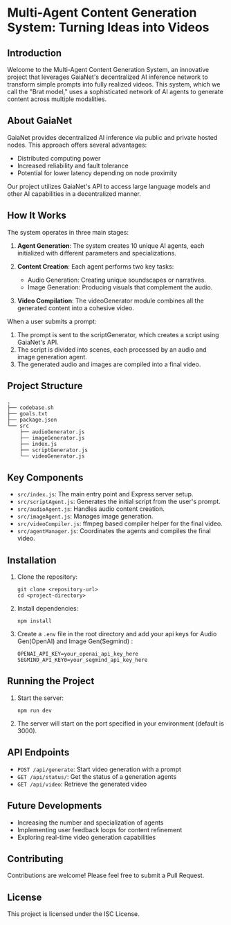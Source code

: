 # Multi-Agent Content Generation System: Turning Ideas into Videos

## Introduction

Welcome to the Multi-Agent Content Generation System, an innovative project that leverages GaiaNet's decentralized AI inference network to transform simple prompts into fully realized videos. This system, which we call the "Brat model," uses a sophisticated network of AI agents to generate content across multiple modalities.

## About GaiaNet

GaiaNet provides decentralized AI inference via public and private hosted nodes. This approach offers several advantages:
- Distributed computing power
- Increased reliability and fault tolerance
- Potential for lower latency depending on node proximity

Our project utilizes GaiaNet's API to access large language models and other AI capabilities in a decentralized manner.

## How It Works

The system operates in three main stages:

1. **Agent Generation**: The system creates 10 unique AI agents, each initialized with different parameters and specializations.

2. **Content Creation**: Each agent performs two key tasks:
   - Audio Generation: Creating unique soundscapes or narratives.
   - Image Generation: Producing visuals that complement the audio.

3. **Video Compilation**: The videoGenerator module combines all the generated content into a cohesive video.

When a user submits a prompt:
1. The prompt is sent to the scriptGenerator, which creates a script using GaiaNet's API.
2. The script is divided into scenes, each processed by an audio and image generation agent.
3. The generated audio and images are compiled into a final video.

## Project Structure

```
.
├── codebase.sh
├── goals.txt
├── package.json
└── src
    ├── audioGenerator.js
    ├── imageGenerator.js
    ├── index.js
    ├── scriptGenerator.js
    └── videoGenerator.js
```

## Key Components

- `src/index.js`: The main entry point and Express server setup.
- `src/scriptAgent.js`: Generates the initial script from the user's prompt.
- `src/audioAgent.js`: Handles audio content creation.
- `src/imageAgent.js`: Manages image generation.
- `src/videoCompiler.js`: ffmpeg based compiler helper for the final video.
- `src/agentManager.js`: Coordinates the agents and compiles the final video.

## Installation

1. Clone the repository:
   ```
   git clone <repository-url>
   cd <project-directory>
   ```

2. Install dependencies:
   ```
   npm install
   ```

3. Create a `.env` file in the root directory and add your api keys for Audio Gen(OpenAI) and Image Gen(Segmind) :
   ```
   OPENAI_API_KEY=your_openai_api_key_here
   SEGMIND_API_KEY0=your_segmind_api_key_here
   ```

## Running the Project

1. Start the server:
   ```
   npm run dev
   ```

2. The server will start on the port specified in your environment (default is 3000).

## API Endpoints

- `POST /api/generate`: Start video generation with a prompt
- `GET /api/status/`: Get the status of a generation agents
- `GET /api/video`: Retrieve the generated video 

## Future Developments

- Increasing the number and specialization of agents
- Implementing user feedback loops for content refinement
- Exploring real-time video generation capabilities

## Contributing

Contributions are welcome! Please feel free to submit a Pull Request.

## License

This project is licensed under the ISC License.
